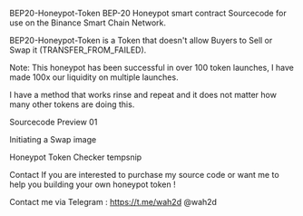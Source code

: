 BEP20-Honeypot-Token
BEP-20 Honeypot smart contract Sourcecode for use on the Binance Smart Chain Network.

BEP20-Honeypot-Token is a Token that doesn't allow Buyers to Sell or Swap it (TRANSFER_FROM_FAILED).

Note: This honeypot has been successful in over 100 token launches, I have made 100x our liquidity on multiple launches.

I have a method that works rinse and repeat and it does not matter how many other tokens are doing this.

Sourcecode Preview
01

Initiating a Swap
image

Honeypot Token Checker
tempsnip

Contact
If you are interested to purchase my source code or want me to help you building your own honeypot token !

Contact me via Telegram :
https://t.me/wah2d
@wah2d

